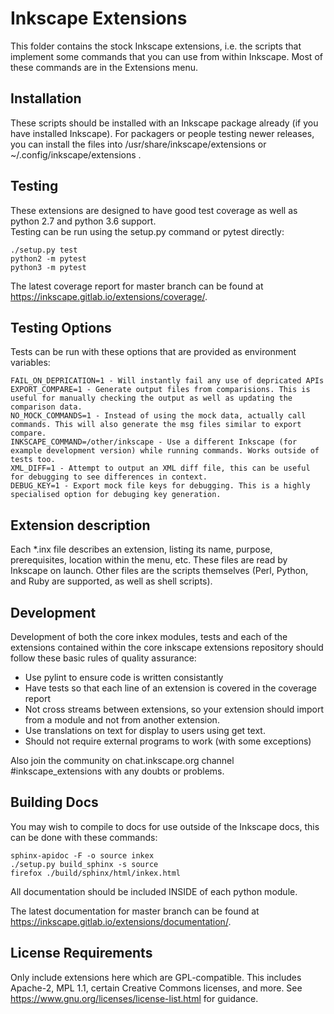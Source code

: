 # Inkscape Extensions

This folder contains the stock Inkscape extensions, i.e. the scripts that
implement some commands that you can use from within Inkscape. Most of
these commands are in the Extensions menu.

## Installation

These scripts should be installed with an Inkscape package already (if you have 
installed Inkscape). For packagers or people testing newer releases, you can 
install the files into /usr/share/inkscape/extensions or 
~/.config/inkscape/extensions .

## Testing

These extensions are designed to have good test coverage as well as python 2.7 
and python 3.6 support.  
Testing can be run using the setup.py command or pytest directly:

    ./setup.py test
    python2 -m pytest
    python3 -m pytest

The latest coverage report for master branch can be found at
https://inkscape.gitlab.io/extensions/coverage/.

## Testing Options

Tests can be run with these options that are provided as environment variables:

    FAIL_ON_DEPRICATION=1 - Will instantly fail any use of depricated APIs
    EXPORT_COMPARE=1 - Generate output files from comparisions. This is useful for manually checking the output as well as updating the comparison data.
    NO_MOCK_COMMANDS=1 - Instead of using the mock data, actually call commands. This will also generate the msg files similar to export compare.
    INKSCAPE_COMMAND=/other/inkscape - Use a different Inkscape (for example development version) while running commands. Works outside of tests too.
    XML_DIFF=1 - Attempt to output an XML diff file, this can be useful for debugging to see differences in context.
    DEBUG_KEY=1 - Export mock file keys for debugging. This is a highly specialised option for debuging key generation.

## Extension description

Each *.inx file describes an extension, listing its name, purpose,
prerequisites, location within the menu, etc. These files are read by
Inkscape on launch. Other files are the scripts themselves (Perl,
Python, and Ruby are supported, as well as shell scripts).

## Development

Development of both the core inkex modules, tests and each of the extensions
contained within the core inkscape extensions repository should follow these
basic rules of quality assurance:

 * Use pylint to ensure code is written consistantly
 * Have tests so that each line of an extension is covered in the coverage report
 * Not cross streams between extensions, so your extension should import from
   a module and not from another extension.
 * Use translations on text for display to users using get text.
 * Should not require external programs to work (with some exceptions)

Also join the community on chat.inkscape.org channel #inkscape_extensions with any
doubts or problems.

## Building Docs

You may wish to compile to docs for use outside of the Inkscape docs, this can 
be done with these commands:

    sphinx-apidoc -F -o source inkex
    ./setup.py build_sphinx -s source
    firefox ./build/sphinx/html/inkex.html

All documentation should be included INSIDE of each python module.

The latest documentation for master branch can be found at
https://inkscape.gitlab.io/extensions/documentation/.

## License Requirements

Only include extensions here which are GPL-compatible.  This includes
Apache-2, MPL 1.1, certain Creative Commons licenses, and more.  See
https://www.gnu.org/licenses/license-list.html for guidance.
